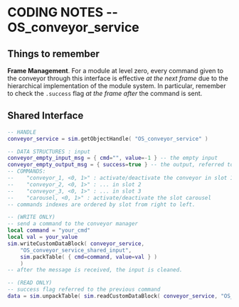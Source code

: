# CODING NOTES -- OS_conveyor_service

## Things to remember

**Frame Management**. For a module at level zero, every command given to the conveyor through this interface is effective *at the next frame* due to the hierarchical implementation of the module system. 
In particular, remember to check the `.success` flag *at the frame after* the command is sent. 

## Shared Interface

```lua
-- HANDLE
conveyor_service = sim.getObjectHandle( "OS_conveyor_service" )

-- DATA STRUCTURES : input
conveyor_empty_input_msg = { cmd="", value=-1 } -- the empty input
conveyor_empty_output_msg = { success=true } -- the output, referred to the last given command
-- COMMANDS:
--    "conveyor_1, <0, 1>" : activate/deactivate the conveyor in slot 1
--    "conveyor_2, <0, 1>" : ... in slot 2
--    "conveyor_3, <0, 1>" : ... in slot 3
--    "carousel, <0, 1>" : activate/deactivate the slot carousel
-- commands indexes are ordered by slot from right to left. 

-- (WRITE ONLY)
-- send a command to the conveyor manager
local command = "your_cmd"
local val = your_value
sim.writeCustomDataBlock( conveyor_service,
	"OS_conveyor_service_shared_input", 
	sim.packTable( { cmd=command, value=val } )
	)
-- after the message is received, the input is cleaned.

-- (READ ONLY) 
-- success flag referred to the previous command
data = sim.unpackTable( sim.readCustomDataBlock( conveyor_service, "OS_conveyor_service_shared_input" ) )
```